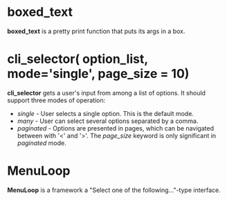 # boxed\_text

__boxed_text__ is a pretty print function that puts its args in a box.

# cli\_selector( option\_list, mode='single', page_size = 10)

__cli_selector__ gets a user's input from among a list of options.  It should support three modes of operation:

* _single_ - User selects a single option.  This is the default mode.
* _many_ - User can select several options separated by a comma.
* _paginated_ - Options are presented in pages, which can be navigated between with '<' and '>'.  The *page_size* keyword is only significant in _paginated_ mode.

# MenuLoop

 __MenuLoop__ is a framework a "Select one of the following..."-type interface.
